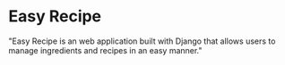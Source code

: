 # Easy Recipe

"Easy Recipe is an web application built with Django that allows users to manage ingredients and recipes in an easy manner."